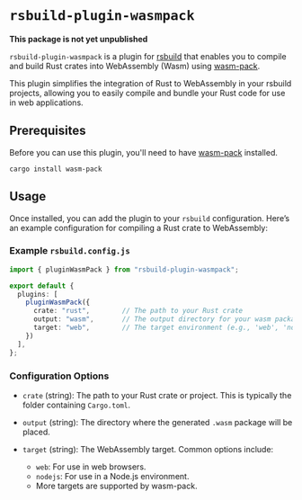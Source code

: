 # `rsbuild-plugin-wasmpack`

**This package is not yet unpublished**

`rsbuild-plugin-wasmpack` is a plugin for [rsbuild](https://rsbuild.dev/) that enables you to compile and build Rust crates into WebAssembly (Wasm) using [wasm-pack](https://rustwasm.github.io/wasm-pack/).

This plugin simplifies the integration of Rust to WebAssembly in your rsbuild projects, allowing you to easily compile and bundle your Rust code for use in web applications.



## Prerequisites

Before you can use this plugin, you'll need to have [wasm-pack](https://rustwasm.github.io/wasm-pack/) installed.

```Shell
cargo install wasm-pack
```

## Usage

Once installed, you can add the plugin to your `rsbuild` configuration. Here’s an example configuration for compiling a Rust crate to WebAssembly:

### Example `rsbuild.config.js`

```typescript
import { pluginWasmPack } from "rsbuild-plugin-wasmpack";

export default {
  plugins: [
    pluginWasmPack({
      crate: "rust",        // The path to your Rust crate
      output: "wasm",       // The output directory for your wasm package
      target: "web",        // The target environment (e.g., 'web', 'nodejs')
    })
  ],
};
```

### Configuration Options

- `crate` (string): The path to your Rust crate or project. This is typically the folder containing `Cargo.toml`.

- `output` (string): The directory where the generated `.wasm` package will be placed.

- `target` (string): The WebAssembly target. Common options include:
  - `web`: For use in web browsers.
  - `nodejs`: For use in a Node.js environment.
  - More targets are supported by wasm-pack.
